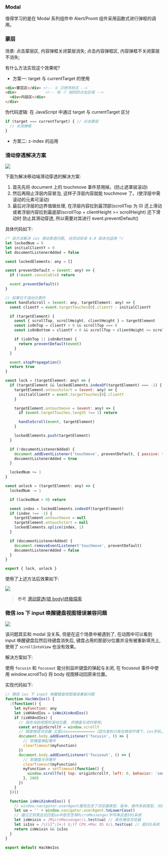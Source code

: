 ### Modal

值得学习的是在 Modal 系列组件中 Alert/Promt 组件采用函数式进行弹框的调用。

### 蒙层

场景: 点击蒙层区, 内容弹框关闭蒙层消失; 点击内容弹框区, 内容弹框不关闭蒙层不消失;

有什么方法实现这个效果呢?

* 方案一: target 与 currentTarget 的使用

```html
<div>蒙层区</div> <!-- ① 只修饰样式 -->
<div>             <!-- 和 ① 相同的点击区域 -->
  <div>内容区</div>
</div>
```

伪代码逻辑: 在 JavaScript 中通过 target 与 currentTarget 区分

```js
if (target === currentTarget) { // 点击蒙层
  // 关闭弹框
}
```

* 方案二: z-index 的运用

### 滑动穿透解决方案

![](http://with.muyunyun.cn/5ad52dbc5716fb92b823898557cc94fa.gif)

下面为解决移动端滑动穿透的解决方案:

1. 首先先将 document 上的 touchmove 事件禁用掉。(防止遮罩层滚动)
2. 然后再阻止浮层内容冒泡, 这样子浮层内容就能 touchmove 了。(使浮层中需滚动的元素可滚动)
3. 最后对浮层的边界值做处理, 在浮层内容拉到最顶部(scrollTop 为 0) 还上滑动或者浮层内容拉到最底部(scrollTop + clientHeight >= scrollHeight) 还下滑动时
防止其滑动穿透, 所以需要对其进行 event.preventDefault()

具体代码如下:

```js
/* 该方法解决 ios 滑动穿透问题, 经测试安卓 8.0 版本也适用 */
let lockedNum = 0
let initialClientY = 0
let documentListenerAdded = false

const lockedElements: any = []

const preventDefault = (event: any) => {
  if (!event.cancelable) return

  event.preventDefault()
}

// 如果位于滚动元素的
const handleScroll = (event: any, targetElement: any) => {
  const clientY = event.targetTouches[0].clientY - initialClientY

  if (targetElement) {
    const { scrollTop, scrollHeight, clientHeight } = targetElement
    const isOnTop = clientY > 0 && scrollTop === 0
    const isOnBottom = clientY < 0 && scrollTop + clientHeight >= scrollHeight

    if (isOnTop || isOnBottom) {
      return preventDefault(event)
    }
  }

  event.stopPropagation()
  return true
}

const lock = (targetElement: any) => {
  if (targetElement && lockedElements.indexOf(targetElement) === -1) {
    targetElement.ontouchstart = (event: any) => {
      initialClientY = event.targetTouches[0].clientY
    }

    targetElement.ontouchmove = (event: any) => {
      if (event.targetTouches.length !== 1) return

      handleScroll(event, targetElement)
    }

    lockedElements.push(targetElement)
  }

  if (!documentListenerAdded) {
    document.addEventListener('touchmove', preventDefault, { passive: false })
    documentListenerAdded = true
  }

  lockedNum += 1
}

const unlock = (targetElement: any) => {
  lockedNum -= 1

  if (lockedNum > 0) return

  const index = lockedElements.indexOf(targetElement)
  if (index !== -1) {
    targetElement.ontouchmove = null
    targetElement.ontouchstart = null
    lockedElements.splice(index, 1)
  }

  if (documentListenerAdded) {
    document.removeEventListener('touchmove', preventDefault)
    documentListenerAdded = false
  }
}

export { lock, unlock }
```

使用了上述方法后效果如下:

![](http://with.muyunyun.cn/0a5886e43e522b183415c62d29890ebc.gif)

> 参考 [滑动穿透(锁 body)终极探索](https://juejin.im/post/5ca4816e5188250b251e34e9)

### 微信 ios 下 input 唤醒键盘视图错误兼容问题

![](http://with.muyunyun.cn/0547f0a98df8c2d3df62c87569d07502.gif)

该问题其实和 modal 没关系, 但是在这个场景中被遇到了, 在动图中可以看到 input 唤醒键盘后然后待键盘消失后, 键盘占用的那部分位置并没有被重新填充上, 使用了 `scrollIntoView` 也没有效果。

解决方案如下:

使用 `focusin` 和 `focusout` 能分别监听键盘的弹起与关闭, 在 focusout 事件中使用 window.scrollTo() 将 body 视图移动回原来位置。

实现代码如下:

```js
// 微信 ios 下 input 唤醒键盘视图错误兼容问题
function HackWxIos() {
  ;(function() {
    let myFunction: any
    let isWXAndIos = isWeiXinAndIos()
    if (isWXAndIos) {
      // 保存当前视图的滚动位置, 供键盘关闭时使用;
      const originScrollY = window.scrollY
      // 既是微信浏览器 又是ios============（因为查到只有在微信环境下，ios手机上才会出现input失去焦点的时候页面被顶起）
      document.body.addEventListener('focusin', () => {
        // 软键盘弹起事件
        clearTimeout(myFunction)
      })
      document.body.addEventListener('focusout', () => {
        // 软键盘关闭事件
        clearTimeout(myFunction)
        myFunction = setTimeout(function() {
          window.scrollTo({ top: originScrollY, left: 0, behavior: 'smooth' }) // 重点  =======当键盘收起的时候让页面回到原始位置
        }, 200)
      })
    }
  })()

  function isWeiXinAndIos() {
    // window.navigator.userAgent属性包含了浏览器类型、版本、操作系统类型、浏览器引擎类型等信息，这个属性可以用来判断浏览器类型
    let ua = '' + window.navigator.userAgent.toLowerCase()
    // 通过正则表达式匹配ua中是否含有MicroMessenger字符串且是IOS系统
    let isWeixin = /MicroMessenger/i.test(ua) // 是在微信浏览器
    let isIos = /\(i[^;]+;( U;)? CPU.+Mac OS X/i.test(ua) // 是IOS系统
    return isWeixin && isIos
  }
}

export default HackWxIos
```
